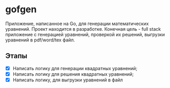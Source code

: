 # gofgen

Приложение, написанное на Go, для генерации математических уравнений. Проект находится в разработке. Конечная цель - full stack 
приложение с генерацией уравнений, проверкой их решений, выгрузки уравнений в pdf/word/tex файл.

## Этапы

- [x] Написать логику для генерации квадратных уравнений;
- [x] Написать логику для решения квадратных уравнений;
- [x] Написать логику, для выгрузки уравнений в файл